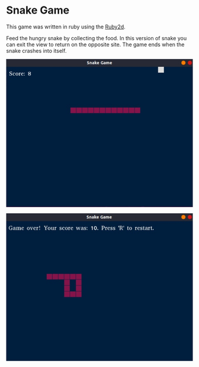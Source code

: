 
Snake Game
============

This game was written in ruby using the [Ruby2d](https://www.ruby2d.com).

Feed the hungry snake by collecting the food. In this version of snake you can exit the view to return on the opposite site. The game ends when the snake crashes into itself.

![snake](https://github.com/DraculK/Ruby_Games/blob/main/Snake%20Game/snake1.png)

![snake](https://github.com/DraculK/Ruby_Games/blob/main/Snake%20Game/snake2.png)
